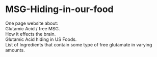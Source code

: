 # MSG-Hiding-in-our-food
One page website about: <br>
Glutamic Acid / free MSG.<br> 
How it effects the brain. <br>
Glutamic Acid hiding in US Foods. <br>
List of Ingredients that contain some type of free glutamate in varying amounts. <br>
